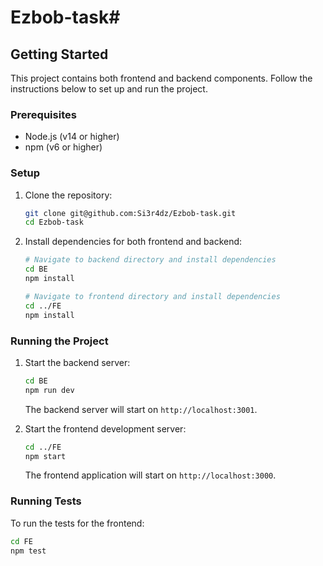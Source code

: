# Ezbob-task#

## Getting Started

This project contains both frontend and backend components. Follow the instructions below to set up and run the project.

### Prerequisites

- Node.js (v14 or higher)
- npm (v6 or higher)

### Setup

1. Clone the repository:
    ```sh
    git clone git@github.com:Si3r4dz/Ezbob-task.git
    cd Ezbob-task
    ```

2. Install dependencies for both frontend and backend:

    ```sh
    # Navigate to backend directory and install dependencies
    cd BE
    npm install

    # Navigate to frontend directory and install dependencies
    cd ../FE
    npm install
    ```

### Running the Project

1. Start the backend server:

    ```sh
    cd BE
    npm run dev
    ```

    The backend server will start on `http://localhost:3001`.

2. Start the frontend development server:

    ```sh
    cd ../FE
    npm start
    ```

    The frontend application will start on `http://localhost:3000`.

### Running Tests

To run the tests for the frontend:

```sh
cd FE
npm test
```